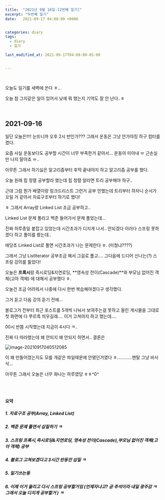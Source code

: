 ```yaml
---
title:  "2021년 9월 16일-[2번째 일기]"
excerpt: "두번째 일기"
date:   2021-09-17 04:08:00 +0900


categories: diary
tags:
  - diary
  - 일기

last_modified_at: 2021-09-17T04:08:00-05:00


---
```


<br/>

오늘도 일기를 새벽에 쓴다 ㅎ...

오늘 참 그지같은 일이 있어서 낮에 뭐 했는지 기억도 잘 안 난다..ㅎ

<br/>

## 2021-09-16 

일단 오늘은!!!! 눈뜨니까 오후 2시 반인가??? 그래서 운동은 그냥 안가야징 하구 컴터를 켰다. 

요즘 사실 운동보다도 공부할 시간이 너무 부족한거 같아서... 운동아 미아내 ㅠ 근손실만 나지 말아죠 ㅠ..

아무튼 그래서 하기싫은 알고리즘부터 후딱 끝내야지 하고 알고리즘 공부를 했다.

오늘 원래 힙 정렬 공부할라 했는데 힙 정렬 알라면 트리 공부해야 하구.. 

근데 그럼 뭔가 배열이랑 링크드리스트 그런거 공부 안했는데 트리부터 하자니 순서가 꼬일 거 같아서 자료구조부터 하기로 했다! 

ㅎ 그래서 Array랑 Linked List 조금 공부하고..

Linked List 문제 풀라고 백준 들어가서 문제 풀었는데... 

진짜 하루종일 붙잡고 있었는데 시간초과가 디지게 나서.. 안되겠다 이러다 스프링 못하겠다 하고 풀이를 봤는데..

애당초 Linked List로 풀면 시간초과가 나는 문제란다 ㅎ. (미쳤냐????)

그래서 그냥 ListIterator 공부조금 해서 그걸로 풀고.... 그다음에 드디어 신나는(?) 스프링 강의를 틀었다!

오늘은 **프록시**랑 즉시로딩&지연로딩, **영속성 전이(Cascade)**와 부모님 없어진 객체(고아 객체) 에 대해서 공부했다 ㅎ. 

오늘건 조금 어려워서 나중에 다시 한번 복습해야겠다구 생각했다.

그거 듣고 다음 강의 듣기 전에... 

블로그가 전부터 최근 포스트를 5개씩 나눠서 보여주는걸 못하고 올린 게시물을 그대로 첫 화면에 다 쭈르륵 띄우길래.... 이거 고쳐야지 하고 했는데.... 

00시 반쯤 시작했는데 지금이 4시다 ㅋ..

진짜 다 따라했는데 왜 안되지 왜 안되지 하면서.. 결론은

![image-20210917040512085](https://raw.githubusercontent.com/ShinDongHun1/image_repo/main/img/image-20210917040512085.png)



이 왜 만들어졌는지도 모를 개같은 파일때문에 안됐던거였다 ㅎ............멘탈 그냥 바사삭...

아무튼 그래서 오늘은 너무 화나는 하루였당 ㅎㅎ^0^

<br/>

<br/>

#### 요약

##### 1. 자료구조 공부(Array, Linked List)

##### 2. 백준 문제 풀면서 삽질하기 ㅋ

##### 3. 스프링 **프록시**,즉시로딩&지연로딩, **영속성 전이(Cascade)**,부모님 없어진 객체(고아 객체) 공부

##### 4. 블로그 고쳐보겠다고 3시간 반동안 삽질 ㅋ

##### 5. 일기쓰는듕

##### 6. 이제 이거 올리고 다시 스프링 공부할거임 (언제자냐고? 곧 추석이라 내일 광주감 ㅋ 그래서 오늘 디지게 공부할거 ) ㅋ



